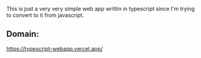 This is just a very very simple web app writtin in typescript since I'm trying to convert to it from javascript.


## Domain:
https://typescript-webapp.vercel.app/